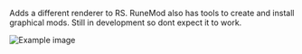 Adds a different renderer to RS.
RuneMod also has tools to create and install graphical mods.
Still in development so dont expect it to work.

![Example image](https://i.imgur.com/MHk8NX8.gif)
